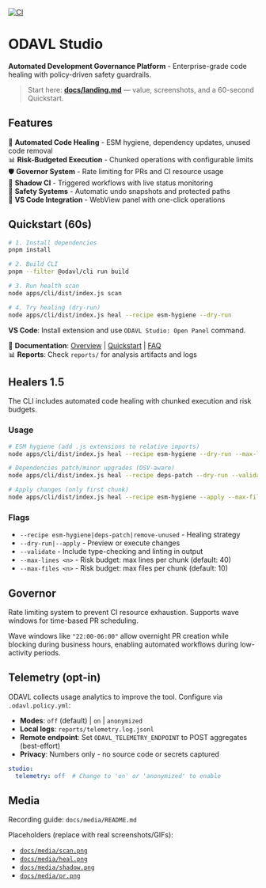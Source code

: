 [![CI](https://github.com/Monawlo812/odavl_studio/actions/workflows/ci.yml/badge.svg)](https://github.com/Monawlo812/odavl_studio/actions/workflows/ci.yml)

# ODAVL Studio

**Automated Development Governance Platform** - Enterprise-grade code healing with policy-driven safety guardrails.

> Start here: **[docs/landing.md](docs/landing.md)** — value, screenshots, and a 60-second Quickstart.

## Features

🔧 **Automated Code Healing** - ESM hygiene, dependency updates, unused code removal  
📊 **Risk-Budgeted Execution** - Chunked operations with configurable limits  
🛡️ **Governor System** - Rate limiting for PRs and CI resource usage  
🔄 **Shadow CI** - Triggered workflows with live status monitoring  
💾 **Safety Systems** - Automatic undo snapshots and protected paths  
🎯 **VS Code Integration** - WebView panel with one-click operations  

## Quickstart (60s)

```bash
# 1. Install dependencies
pnpm install

# 2. Build CLI
pnpm --filter @odavl/cli run build

# 3. Run health scan
node apps/cli/dist/index.js scan

# 4. Try healing (dry-run)
node apps/cli/dist/index.js heal --recipe esm-hygiene --dry-run
```

**VS Code**: Install extension and use `ODAVL Studio: Open Panel` command.

📖 **Documentation**: [Overview](docs/overview.md) | [Quickstart](docs/quickstart.md) | [FAQ](docs/faq.md)  
📊 **Reports**: Check `reports/` for analysis artifacts and logs

## Healers 1.5

The CLI includes automated code healing with chunked execution and risk budgets.

### Usage
```bash
# ESM hygiene (add .js extensions to relative imports)
node apps/cli/dist/index.js heal --recipe esm-hygiene --dry-run --max-lines 40 --max-files 10

# Dependencies patch/minor upgrades (OSV-aware)
node apps/cli/dist/index.js heal --recipe deps-patch --dry-run --validate

# Apply changes (only first chunk)
node apps/cli/dist/index.js heal --recipe esm-hygiene --apply --max-files 5
```

### Flags
- `--recipe esm-hygiene|deps-patch|remove-unused` - Healing strategy
- `--dry-run|--apply` - Preview or execute changes
- `--validate` - Include type-checking and linting in output
- `--max-lines <n>` - Risk budget: max lines per chunk (default: 40)
- `--max-files <n>` - Risk budget: max files per chunk (default: 10)

## Governor

Rate limiting system to prevent CI resource exhaustion. Supports wave windows for time-based PR scheduling.

Wave windows like `"22:00-06:00"` allow overnight PR creation while blocking during business hours, enabling automated workflows during low-activity periods.

## Telemetry (opt-in)

ODAVL collects usage analytics to improve the tool. Configure via `.odavl.policy.yml`:

- **Modes**: `off` (default) | `on` | `anonymized`
- **Local logs**: `reports/telemetry.log.jsonl`
- **Remote endpoint**: Set `ODAVL_TELEMETRY_ENDPOINT` to POST aggregates (best-effort)
- **Privacy**: Numbers only - no source code or secrets captured

```yaml
studio:
  telemetry: off  # Change to 'on' or 'anonymized' to enable
```

## Media

Recording guide: `docs/media/README.md`

Placeholders (replace with real screenshots/GIFs):
- [`docs/media/scan.png`](docs/media/scan.png)
- [`docs/media/heal.png`](docs/media/heal.png)  
- [`docs/media/shadow.png`](docs/media/shadow.png)
- [`docs/media/pr.png`](docs/media/pr.png)
